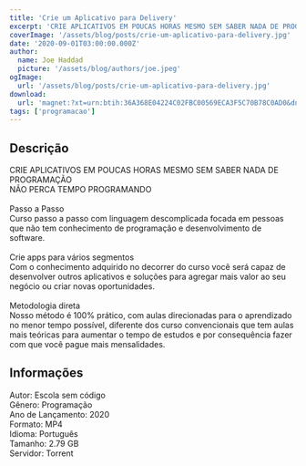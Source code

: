 ```yaml
---
title: 'Crie um Aplicativo para Delivery'
excerpt: 'CRIE APLICATIVOS EM POUCAS HORAS MESMO SEM SABER NADA DE PROGRAMAÇÃO NÃO PERCA TEMPO PROGRAMANDO    Passo a Passo Curso passo a passo com linguagem descomplicada focada em pessoas que não tem conhecimento de programação e desenvolvimento de software. <'
coverImage: '/assets/blog/posts/crie-um-aplicativo-para-delivery.jpg'
date: '2020-09-01T03:00:00.000Z'
author:
  name: Joe Haddad
  picture: '/assets/blog/authors/joe.jpeg'
ogImage:
  url: '/assets/blog/posts/crie-um-aplicativo-para-delivery.jpg'
download:
  url: 'magnet:?xt=urn:btih:36A368E04224C02FBC00569ECA3F5C70B78C0AD0&dn=Curso%20Escola%20Sem%20C%c3%b3digo&tr=udp%3a%2f%2ftracker.openbittorrent.com%3a1337%2fannounce&tr=udp%3a%2f%2ftracker.opentrackr.org%3a1337%2fannounce'
tags: ['programacao']
---
```

<h2>Descrição</h2>
<p></p><p>CRIE APLICATIVOS EM POUCAS HORAS MESMO SEM SABER NADA DE PROGRAMAÇÃO<br/>NÃO PERCA TEMPO PROGRAMANDO<strong><br/><br/></strong>Passo a Passo<br/>Curso passo a passo com linguagem descomplicada focada em pessoas que não tem conhecimento de programação e desenvolvimento de software.<strong><br/><br/></strong>Crie apps para vários segmentos<br/>Com o conhecimento adquirido no decorrer do curso você será capaz de desenvolver outros aplicativos e soluções para agregar mais valor ao seu negócio ou criar novas oportunidades.<strong><br/><br/></strong>Metodologia direta<br/>Nosso método é 100% prático, com aulas direcionadas para o aprendizado no menor tempo possível, diferente dos curso convencionais que tem aulas mais teóricas para aumentar o tempo de estudos e por consequência fazer com que você pague mais mensalidades.</p><h2>Informações</h2><p>Autor: Escola sem código<br/>Gênero: Programação<br/>Ano de Lançamento: 2020<br/>Formato: MP4<br/>Idioma: Português<br/>Tamanho: 2.79 GB<br/>Servidor: Torrent</p>